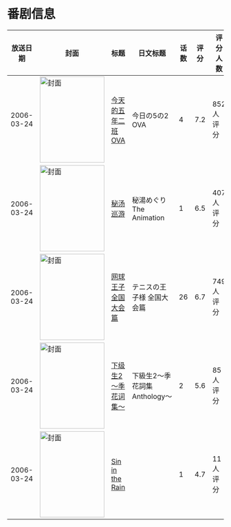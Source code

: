 # 番剧信息

|放送日期|封面|标题|日文标题|话数|评分|评分人数|
|---|---|---|---|---|---|---|
|2006-03-24|<img src="https://lain.bgm.tv/pic/cover/c/58/07/764_BO3E4.jpg" alt="封面" style="width:150px;height:200px;object-fit:cover;">|[今天的五年二班 OVA](https://bangumi.tv/subject/764)|今日の5の2 OVA|4|7.2|852人评分|
|2006-03-24|<img src="https://bangumi.tv/img/no_icon_subject.png" alt="封面" style="width:150px;height:200px;object-fit:cover;">|[秘汤巡游](https://bangumi.tv/subject/18908)|秘湯めぐり The Animation|1|6.5|407人评分|
|2006-03-24|<img src="https://lain.bgm.tv/pic/cover/c/c3/97/20926_VRv45.jpg" alt="封面" style="width:150px;height:200px;object-fit:cover;">|[网球王子 全国大会篇](https://bangumi.tv/subject/20926)|テニスの王子様 全国大会篇|26|6.7|749人评分|
|2006-03-24|<img src="https://bangumi.tv/img/no_icon_subject.png" alt="封面" style="width:150px;height:200px;object-fit:cover;">|[下级生2～季花词集～](https://bangumi.tv/subject/78804)|下級生2〜季花詞集 Anthology〜|2|5.6|85人评分|
|2006-03-24|<img src="https://lain.bgm.tv/pic/cover/c/2d/1f/79983_eIzjR.jpg" alt="封面" style="width:150px;height:200px;object-fit:cover;">|[Sin in the Rain](https://bangumi.tv/subject/79983)||1|4.7|11人评分|
